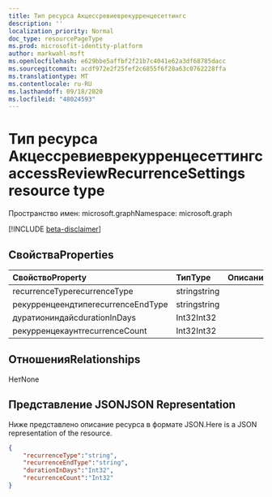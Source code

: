 ```yaml
---
title: Тип ресурса Акцессревиеврекурренцесеттингс
description: ''
localization_priority: Normal
doc_type: resourcePageType
ms.prod: microsofit-identity-platform
author: markwahl-msft
ms.openlocfilehash: e629bbe5affbf2f21b7c4041e62a3df68785dacc
ms.sourcegitcommit: acdf972e2f25fef2c6855f6f28a63c0762228ffa
ms.translationtype: MT
ms.contentlocale: ru-RU
ms.lasthandoff: 09/18/2020
ms.locfileid: "48024593"
---
```

# <a name="accessreviewrecurrencesettings-resource-type"></a><span data-ttu-id="994a7-102">Тип ресурса Акцессревиеврекурренцесеттингс</span><span class="sxs-lookup"><span data-stu-id="994a7-102">accessReviewRecurrenceSettings resource type</span></span>

<span data-ttu-id="994a7-103">Пространство имен: microsoft.graph</span><span class="sxs-lookup"><span data-stu-id="994a7-103">Namespace: microsoft.graph</span></span>

[!INCLUDE [beta-disclaimer](../../includes/beta-disclaimer.md)]


## <a name="properties"></a><span data-ttu-id="994a7-104">Свойства</span><span class="sxs-lookup"><span data-stu-id="994a7-104">Properties</span></span>
|<span data-ttu-id="994a7-105">Свойство</span><span class="sxs-lookup"><span data-stu-id="994a7-105">Property</span></span>|<span data-ttu-id="994a7-106">Тип</span><span class="sxs-lookup"><span data-stu-id="994a7-106">Type</span></span>|<span data-ttu-id="994a7-107">Описание</span><span class="sxs-lookup"><span data-stu-id="994a7-107">Description</span></span>|
|:---|:---|:---|
| <span data-ttu-id="994a7-108">recurrenceType</span><span class="sxs-lookup"><span data-stu-id="994a7-108">recurrenceType</span></span> | <span data-ttu-id="994a7-109">string</span><span class="sxs-lookup"><span data-stu-id="994a7-109">string</span></span> |  |
| <span data-ttu-id="994a7-110">рекурренцеендтипе</span><span class="sxs-lookup"><span data-stu-id="994a7-110">recurrenceEndType</span></span> | <span data-ttu-id="994a7-111">string</span><span class="sxs-lookup"><span data-stu-id="994a7-111">string</span></span> |  |
| <span data-ttu-id="994a7-112">дуратиониндайс</span><span class="sxs-lookup"><span data-stu-id="994a7-112">durationInDays</span></span> | <span data-ttu-id="994a7-113">Int32</span><span class="sxs-lookup"><span data-stu-id="994a7-113">Int32</span></span> |  |
| <span data-ttu-id="994a7-114">рекурренцекаунт</span><span class="sxs-lookup"><span data-stu-id="994a7-114">recurrenceCount</span></span> | <span data-ttu-id="994a7-115">Int32</span><span class="sxs-lookup"><span data-stu-id="994a7-115">Int32</span></span> |  |

## <a name="relationships"></a><span data-ttu-id="994a7-116">Отношения</span><span class="sxs-lookup"><span data-stu-id="994a7-116">Relationships</span></span>
<span data-ttu-id="994a7-117">Нет</span><span class="sxs-lookup"><span data-stu-id="994a7-117">None</span></span>
## <a name="json-representation"></a><span data-ttu-id="994a7-118">Представление JSON</span><span class="sxs-lookup"><span data-stu-id="994a7-118">JSON Representation</span></span>
<span data-ttu-id="994a7-119">Ниже представлено описание ресурса в формате JSON.</span><span class="sxs-lookup"><span data-stu-id="994a7-119">Here is a JSON representation of the resource.</span></span>
<!--{
  "blockType": "resource",
  "@odata.type": "microsoft.graph.accessReviewRecurrenceSettings"
}-->
``` json
{
    "recurrenceType":"string",
    "recurrenceEndType":"string",
    "durationInDays":"Int32",
    "recurrenceCount":"Int32"
}
```





